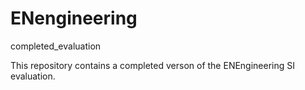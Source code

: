 # ENengineering
completed_evaluation

This repository contains a completed verson of the ENEngineering SI evaluation.

